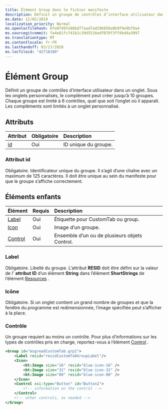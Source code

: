 ```yaml
---
title: Élément Group dans le fichier manifeste
description: Définit un groupe de contrôles d’interface utilisateur dans un onglet.
ms.date: 12/02/2019
localization_priority: Normal
ms.openlocfilehash: 6fe07497e98bd77aad7ad296850a0b9f9e9bf9a4
ms.sourcegitcommit: fa4e81fcf41b1c39d5516edf078f3ffdbd4a3997
ms.translationtype: MT
ms.contentlocale: fr-FR
ms.lasthandoff: 03/17/2020
ms.locfileid: "42718180"
---
```

# <a name="group-element"></a>Élément Group

Définit un groupe de contrôles d’interface utilisateur dans un onglet.  Sous les onglets personnalisés, le complément peut créer jusqu’à 10 groupes. Chaque groupe est limité à 6 contrôles, quel que soit l’onglet où il apparaît. Les compléments sont limités à un onglet personnalisé.

## <a name="attributes"></a>Attributs

|  Attribut  |  Obligatoire  |  Description  |
|:-----|:-----|:-----|
|  [id](#id-attribute)  |  Oui  | ID unique du groupe.|

### <a name="id-attribute"></a>Attribut id

Obligatoire. Identificateur unique du groupe. Il s’agit d’une chaîne avec un maximum de 125 caractères. Il doit être unique au sein du manifeste pour que le groupe s’affiche correctement.

## <a name="child-elements"></a>Éléments enfants
|  Élément |  Requis  |  Description  |
|:-----|:-----|:-----|
|  [Label](#label)      | Oui |  Étiquette pour CustomTab ou group.  |
|  [Icon](icon.md)      | Oui |  Image d’un groupe.  |
|  [Control](#control)    | Oui |  Ensemble d’un ou de plusieurs objets Control.  |

### <a name="label"></a>Label 

Obligatoire. Libellé du groupe. L’attribut **RESID** doit être défini sur la valeur de l' **attribut ID** d’un élément **String** dans l’élément **ShortStrings** de l’élément [Resources](resources.md) .

### <a name="icon"></a>Icône

Obligatoire. Si un onglet contient un grand nombre de groupes et que la fenêtre du programme est redimensionnée, l’image spécifiée peut s’afficher à la place.

### <a name="control"></a>Contrôle
Un groupe requiert au moins un contrôle. Pour plus d’informations sur les types de contrôles pris en charge, reportez-vous à l’élément [Control](control.md) .

```xml
<Group id="msgreadCustomTab.grp1">
    <Label resid="residCustomTabGroupLabel"/>
    <Icon>
        <bt:Image size="16" resid="blue-icon-16" />
        <bt:Image size="32" resid="blue-icon-32" />
        <bt:Image size="80" resid="blue-icon-80" />
    </Icon>
    <Control xsi:type="Button" id="Button2">
        <!-- information on the control -->
    </Control>
    <!-- other controls, as needed -->
</Group>
```
